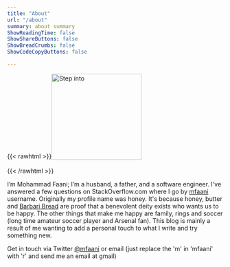 ```yaml
---
title: "About"
url: "/about"
summary: about summary
ShowReadingTime: false
ShowShareButtons: false
ShowBreadCrumbs: false
ShowCodeCopyButtons: false

---
```

{{< rawhtml >}}<img src="/me.jpg" alt="Step into" width="210" height="200" style="display:inline; vertical-align:bottom"> <br></br>{{< /rawhtml >}}  

I’m Mohammad Faani; I’m a husband, a father, and a software engineer. I've answered a few questions on StackOverflow.com where I go by [mfaani](https://stackoverflow.com/users/5175709/mfaani) username. Originally my profile name was honey. It's because honey, butter and [Barbari Bread](https://en.wikipedia.org/wiki/Barbari_bread) are proof that a benevolent deity exists who wants us to be happy. The other things that make me happy are family, rings and soccer (long time amateur soccer player and Arsenal fan). This blog is mainly a result of me wanting to add a personal touch to what I write and try something new.

Get in touch via Twitter [@mfaani](https://twitter.com/mfaani) or email (just replace the 'm' in 'mfaani' with 'r' and send me an email at gmail)